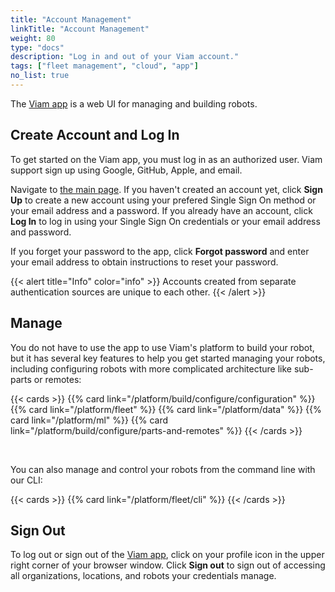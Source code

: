 ```yaml
---
title: "Account Management"
linkTitle: "Account Management"
weight: 80
type: "docs"
description: "Log in and out of your Viam account."
tags: ["fleet management", "cloud", "app"]
no_list: true
---
```


The [Viam app](https://app.viam.com/) is a web UI for managing and building robots.

## Create Account and Log In

To get started on the Viam app, you must log in as an authorized user.
Viam support sign up using Google, GitHub, Apple, and email.

Navigate to [the main page](https://app.viam.com/).
If you haven't created an account yet, click **Sign Up** to create a new account using your prefered Single Sign On method or your email address and a password.
If you already have an account, click **Log In** to log in using your Single Sign On credentials or your email address and password.

If you forget your password to the app, click **Forgot password** and enter your email address to obtain instructions to reset your password.

{{< alert title="Info" color="info" >}}
Accounts created from separate authentication sources are unique to each other.
{{< /alert >}}

## Manage

You do not have to use the app to use Viam's platform to build your robot, but it has several key features to help you get started managing your robots, including configuring robots with more complicated architecture like sub-parts or remotes:

{{< cards >}}
{{% card link="/platform/build/configure/configuration" %}}
{{% card link="/platform/fleet" %}}
{{% card link="/platform/data" %}}
{{% card link="/platform/ml" %}}
{{% card link="/platform/build/configure/parts-and-remotes" %}}
{{< /cards >}}

<br>

You can also manage and control your robots from the command line with our CLI:

{{< cards >}}
{{% card link="/platform/fleet/cli" %}}
{{< /cards >}}

## Sign Out

To log out or sign out of the [Viam app](https://app.viam.com/), click on your profile icon in the upper right corner of your browser window.
Click **Sign out** to sign out of accessing all organizations, locations, and robots your credentials manage.
